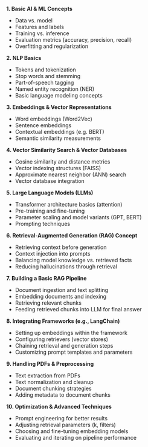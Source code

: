 **1. Basic AI & ML Concepts**
   - Data vs. model  
   - Features and labels  
   - Training vs. inference  
   - Evaluation metrics (accuracy, precision, recall)  
   - Overfitting and regularization

**2. NLP Basics**
   - Tokens and tokenization  
   - Stop words and stemming  
   - Part-of-speech tagging  
   - Named entity recognition (NER)  
   - Basic language modeling concepts

**3. Embeddings & Vector Representations**
   - Word embeddings (Word2Vec)  
   - Sentence embeddings  
   - Contextual embeddings (e.g. BERT)  
   - Semantic similarity measurements

**4. Vector Similarity Search & Vector Databases**
   - Cosine similarity and distance metrics  
   - Vector indexing structures (FAISS)  
   - Approximate nearest neighbor (ANN) search  
   - Vector database integration

**5. Large Language Models (LLMs)**
   - Transformer architecture basics (attention)  
   - Pre-training and fine-tuning  
   - Parameter scaling and model variants (GPT, BERT)  
   - Prompting techniques

**6. Retrieval-Augmented Generation (RAG) Concept**
   - Retrieving context before generation  
   - Context injection into prompts  
   - Balancing model knowledge vs. retrieved facts  
   - Reducing hallucinations through retrieval

**7. Building a Basic RAG Pipeline**
   - Document ingestion and text splitting  
   - Embedding documents and indexing  
   - Retrieving relevant chunks  
   - Feeding retrieved chunks into LLM for final answer

**8. Integrating Frameworks (e.g., LangChain)**
   - Setting up embeddings within the framework  
   - Configuring retrievers (vector stores)  
   - Chaining retrieval and generation steps  
   - Customizing prompt templates and parameters

**9. Handling PDFs & Preprocessing**
   - Text extraction from PDFs  
   - Text normalization and cleanup  
   - Document chunking strategies  
   - Adding metadata to document chunks

**10. Optimization & Advanced Techniques**
   - Prompt engineering for better results  
   - Adjusting retrieval parameters (k, filters)  
   - Choosing and fine-tuning embedding models  
   - Evaluating and iterating on pipeline performance

